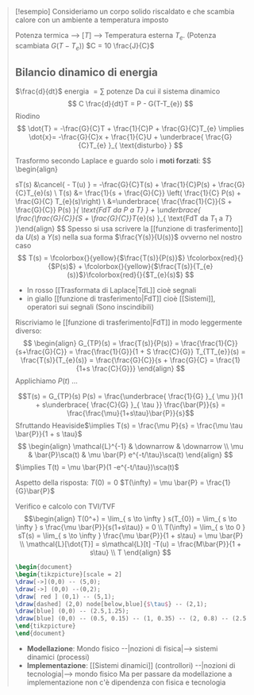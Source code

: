 >[!esempio]
>Consideriamo un corpo solido riscaldato e che scambia calore con un ambiente a temperatura imposto
>
> Potenza termica --> [$T$] -->  Temperatura esterna $T_e$. (Potenza scambiata $G(T-T_e)$)
> $C = 10 \frac{J}{C}$
> 
>  ## Bilancio dinamico di energia
>  $\frac{d}{dt}$ energia $= \sum$ potenze
>   Da cui il sistema dinamico
>   $$
> C \frac{d}{dt}T  = P - G(T-T_{e})
>$$
>Riodino
> $$
> \dot{T} = -\frac{G}{C}T + \frac{1}{C}P + \frac{G}{C}T_{e} \implies \dot{x}= -\frac{G}{C}x + \frac{1}{C}U + \underbrace{ \frac{G}{C}T_{e} }_{ \text{disturbo} }
>$$
>
>Trasformo secondo Laplace e guardo solo i **moti forzati**:
> $$
> \begin{align}
>
> sT(s) &\cancel{ - T(u) } = -\frac{G}{C}T(s) + \frac{1}{C}P(s) + \frac{G}{C}T_{e}(s) \\
>T(s) &= \frac{1}{s + \frac{G}{C}} \left( \frac{1}{C} P(s) + \frac{G}{C} T_{e}(s)\right) \\
>&=\underbrace{ \frac{\frac{1}{C}}{S + \frac{G}{C}} P(s) }_{ \text{FdT da $P$ a $T$} } + \underbrace{ \frac{\frac{G}{C}}{S + \frac{G}{C}}T_{e}(s) }_{ \text{FdT da $T_{1}$ a $T$} }\end{align}
>$$
>Spesso si usa scrivere la [[funzione di trasferimento]] da $U(s)$ a $Y(s)$ nella sua forma $\frac{Y(s)}{U(s)}$ ovverno nel nostro caso
> $$
> T(s) = \fcolorbox{}{yellow}{$\frac{T(s)}{P(s)}$} \fcolorbox{red}{}{$P(s)$} + \fcolorbox{}{yellow}{$\frac{T(s)}{T_{e}(s)}$}\fcolorbox{red}{}{$T_{e}(s)$}
>$$
>- In rosso [[Trasformata di Laplace|TdL]] cioè segnali
> - in giallo [[funzione di trasferimento|FdT]] cioè [[Sistemi]], operatori sui segnali (Sono inscindibili)
>
>
>Riscriviamo le [[funzione di trasferimento|FdT]] in modo leggermente diverso:
> $$
> \begin{align}
>G_{TP}(s) = \frac{T(s)}{P(s)} = \frac{\frac{1}{C}}{s+\frac{G}{C}} = \frac{\frac{1}{G}}{1 + S \frac{C}{G}}
>T_{TT_{e}}(s) = \frac{T(s)}{T_{e}(s)} = \frac{\frac{G}{C}}{s + \frac{G}{C} = \frac{1}{1+s \frac{C}{G}}} 
>\end{align}
>$$
>Applichiamo $P(t)$ ...
>
>$$T(s) = G_{TP}(s) P(s) = \frac{\underbrace{ \frac{1}{G} }_{ \mu }}{1 + s\underbrace{ \frac{C}{G} }_{ \tau }} \frac{\bar{P}}{s} = \frac{\frac{\mu}{1+s\tau}\bar{P}}{s}$$
>Sfruttando Heaviside$\implies T(s) = \frac{\mu P}{s} = \frac{\mu \tau \bar{P}}{1 + s \tau}$ 
> $$
> \begin{align}
> \mathcal{L}^{-1} & \downarrow & \downarrow \\
> \mu  & \bar{P}\sca(t) & \mu \bar{P} e^{-t/\tau}\sca(t)
>\end{align}
>$$
>$\implies T(t) = \mu \bar{P}(1 -e^{-t/\tau})\sca(t)$
>
>Aspetto della risposta:
>$T(0)=0$
>$T(\infty) = \mu \bar{P} = \frac{1}{G}\bar{P}$
>
>Verifico e calcolo con TVI/TVF
> $$\begin{align}
>T(0^+) = \lim_{ s \to \infty } s(T_{0}) = \lim_{ s \to \infty } s \frac{\mu \bar{P}}{s(1+s\tau)} = 0 \\
>T(\infty) = \lim_{ s \to 0 } sT(s) = \lim_{ s \to \infty } \frac{\mu \bar{P}}{1 + s\tau} = \mu \bar{P} \\
> \mathcal{L}[\dot{T}] = s\mathcal{L}[t] -T(u) = \frac{M\bar{P}}{1 + s\tau}  \\
>T
>\end{align}
>$$
>
> ```tikz
>\begin{document}
>\begin{tikzpicture}[scale = 2]
>\draw[->](0,0) -- (5,0);
>\draw[->] (0,0) --(0,2);
>\draw[ red ] (0,1) -- (5,1);
>\draw[dashed] (2,0) node[below,blue]{$\tau$} -- (2,1);
>\draw[blue] (0,0) -- (2.5,1.25);
>\draw[blue] (0,0) -- (0.5, 0.15) -- (1, 0.35) -- (2, 0.8) -- (2.5,0.9) -- (3.5, 1) -- (4,1);
>\end{tikzpicture}
>\end{document}
>```
>
>- **Modellazione**: Mondo fisico --|nozioni di fisica|--> sistemi dinamici (processi)
>- **Implementazione**: [[Sistemi dinamici]] (controllori) --|nozioni di tecnologia|--> mondo fisico
>  Ma per passare da modellazione a implementazione non c'è dipendenza con fisica e tecnologia


>  
>  
